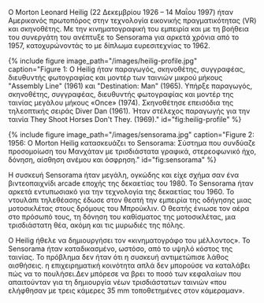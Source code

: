 Ο Morton Leonard Heilig (22 Δεκεμβρίου 1926 – 14 Μαΐου 1997) ήταν Αμερικανός πρωτοπόρος στην τεχνολογία εικονικής πραγματικότητας (VR) και σκηνοθέτης. Με την κινηματογραφική του εμπειρία και με τη βοήθεια του συνεργάτη του ανέπτυξε το Sensorama για αρκετά χρόνια από το 1957, κατοχυρώνοντάς το με δίπλωμα ευρεσιτεχνίας το 1962.

{% include figure image_path="/images/heilig-profile.jpg" caption="Figure 1: Ο Heilig ήταν παραγωγός, σκηνοθέτης, συγγραφέας, διευθυντής φωτογραφίας και μοντέρ των ταινιών μικρού μήκους "Assembly Line" (1961) και "Destination: Man" (1965). Υπήρξε παραγωγός, σκηνοθέτης, συγγραφέας, διευθυντής φωτογραφίας και μοντέρ της ταινίας μεγάλου μήκους «Once» (1974). Σκηνοθέτησε επεισόδια της τηλεοπτικής σειράς Diver Dan (1961). Ήταν στέλεχος παραγωγής για την ταινία They Shoot Horses Don't They. (1969)." id="fig:heilig-profile" %}

{% include figure image_path="/images/sensorama.jpg" caption="Figure 2: 1956: O Morton Heilig κατασκευάζει το Sensorama: Σύστημα που συνδύαζε προσομοίωση του Μανχάταν με τρισδιάστατα γραφικά, στερεοφωνικό ήχο, δόνηση, αίσθηση ανέμου και όσφρηση." id="fig:sensorama" %}

Η συσκευή Sensorama ήταν μεγάλη, ογκώδης και είχε σχήμα σαν ένα βιντεοπαιχνίδι arcade εποχής της δεκαετίας του 1980. Το Sensorama ήταν αρκετά εντυπωσιακό για την τεχνολογία της δεκαετίας του 1960. Το ντουλάπι τηλεθέασης έδωσε στον θεατή την εμπειρία της οδήγησης μιας μοτοσικλέτας στους δρόμους του Μπρούκλιν. Ο θεατής ένιωσε τον αέρα στο πρόσωπό τους, τη δόνηση του καθίσματος της μοτοσικλέτας, μια τρισδιάστατη θέα, ακόμη και τις μυρωδιές της πόλης.

Ο Heilig ήθελε να δημιουργήσει τον «κινηματογράφο του μέλλοντος». Το Sensorama ήταν καταδικασμένο, ωστόσο, από το υψηλό κόστος της ταινίας. Το πρόβλημα δεν ήταν ότι η συσκευή αντιμετώπισε λάθος αισθήσεις. η επιχειρηματική κοινότητα απλά δεν μπορούσε να καταλάβει πώς να το πουλήσει.Δεν μπόρεσε να βρει το ποσό των κεφαλαίων που απαιτούνταν για τη δημιουργία νέων τρισδιάστατων ταινιών «που ελήφθησαν με τρεις κάμερες 35 mm τοποθετημένες στον κάμεραμαν».


[^1]: fig:heilig-profile

[^2]: fig:sensorama
